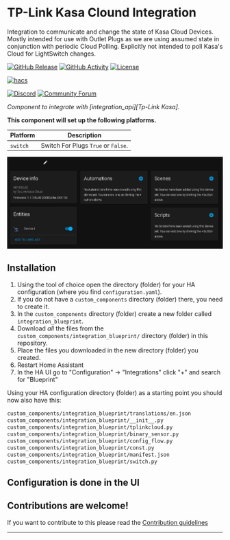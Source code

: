 # TP-Link Kasa Clound Integration

Integration to communicate and change the state of Kasa Cloud Devices. Mostly intended for use with Outlet Plugs as we are using assumed state in conjunction with periodic Cloud Polling. Explicitly not intended to poll Kasa's Cloud for LightSwitch changes. 

[![GitHub Release][releases-shield]][releases]
[![GitHub Activity][commits-shield]][commits]
[![License][license-shield]](LICENSE)

[![hacs][hacsbadge]][hacs]

[![Discord][discord-shield]][discord]
[![Community Forum][forum-shield]][forum]

_Component to integrate with [integration_api][Tp-Link Kasa]._

**This component will set up the following platforms.**

Platform | Description
-- | --
`switch` | Switch For Plugs `True` or `False`.

![Device1][Device1img]

## Installation

1. Using the tool of choice open the directory (folder) for your HA configuration (where you find `configuration.yaml`).
2. If you do not have a `custom_components` directory (folder) there, you need to create it.
3. In the `custom_components` directory (folder) create a new folder called `integration_blueprint`.
4. Download _all_ the files from the `custom_components/integration_blueprint/` directory (folder) in this repository.
5. Place the files you downloaded in the new directory (folder) you created.
6. Restart Home Assistant
7. In the HA UI go to "Configuration" -> "Integrations" click "+" and search for "Blueprint"

Using your HA configuration directory (folder) as a starting point you should now also have this:

```text
custom_components/integration_blueprint/translations/en.json
custom_components/integration_blueprint/__init__.py
custom_components/integration_blueprint/tplinkcloud.py
custom_components/integration_blueprint/binary_sensor.py
custom_components/integration_blueprint/config_flow.py
custom_components/integration_blueprint/const.py
custom_components/integration_blueprint/manifest.json
custom_components/integration_blueprint/switch.py
```

## Configuration is done in the UI

<!---->

## Contributions are welcome!

If you want to contribute to this please read the [Contribution guidelines](CONTRIBUTING.md)

***

[integration_blueprint]: https://github.com/njobrien1006/tplink_cloud
[integration_api]: https://www.kasasmart.com/
[commits-shield]: https://img.shields.io/github/commit-activity/y/custom-components/blueprint.svg?style=for-the-badge
[commits]: https://github.com/njobrien1006/tplink_cloud/commit/master
[hacs]: https://github.com/custom-components/hacs
[hacsbadge]: https://img.shields.io/badge/HACS-Custom-orange.svg?style=for-the-badge
[discord]: https://discord.gg/Qa5fW2R
[discord-shield]: https://img.shields.io/discord/330944238910963714.svg?style=for-the-badge
[Device1img]: Device1.png
[forum-shield]: https://img.shields.io/badge/community-forum-brightgreen.svg?style=for-the-badge
[forum]: https://community.home-assistant.io/
[license-shield]: https://img.shields.io/github/license/custom-components/blueprint.svg?style=for-the-badge
[releases-shield]: https://img.shields.io/github/release/custom-components/blueprint.svg?style=for-the-badge
[releases]: https://github.com/njobrien1006/tplink_cloud/releases
